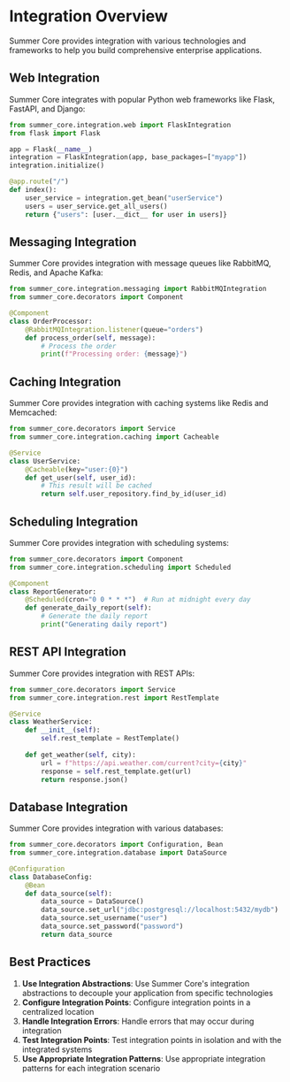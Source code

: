 # Integration Overview

Summer Core provides integration with various technologies and frameworks to help you build comprehensive enterprise applications.

## Web Integration

Summer Core integrates with popular Python web frameworks like Flask, FastAPI, and Django:

```python
from summer_core.integration.web import FlaskIntegration
from flask import Flask

app = Flask(__name__)
integration = FlaskIntegration(app, base_packages=["myapp"])
integration.initialize()

@app.route("/")
def index():
    user_service = integration.get_bean("userService")
    users = user_service.get_all_users()
    return {"users": [user.__dict__ for user in users]}
```

## Messaging Integration

Summer Core provides integration with message queues like RabbitMQ, Redis, and Apache Kafka:

```python
from summer_core.integration.messaging import RabbitMQIntegration
from summer_core.decorators import Component

@Component
class OrderProcessor:
    @RabbitMQIntegration.listener(queue="orders")
    def process_order(self, message):
        # Process the order
        print(f"Processing order: {message}")
```

## Caching Integration

Summer Core provides integration with caching systems like Redis and Memcached:

```python
from summer_core.decorators import Service
from summer_core.integration.caching import Cacheable

@Service
class UserService:
    @Cacheable(key="user:{0}")
    def get_user(self, user_id):
        # This result will be cached
        return self.user_repository.find_by_id(user_id)
```

## Scheduling Integration

Summer Core provides integration with scheduling systems:

```python
from summer_core.decorators import Component
from summer_core.integration.scheduling import Scheduled

@Component
class ReportGenerator:
    @Scheduled(cron="0 0 * * *")  # Run at midnight every day
    def generate_daily_report(self):
        # Generate the daily report
        print("Generating daily report")
```

## REST API Integration

Summer Core provides integration with REST APIs:

```python
from summer_core.decorators import Service
from summer_core.integration.rest import RestTemplate

@Service
class WeatherService:
    def __init__(self):
        self.rest_template = RestTemplate()
    
    def get_weather(self, city):
        url = f"https://api.weather.com/current?city={city}"
        response = self.rest_template.get(url)
        return response.json()
```

## Database Integration

Summer Core provides integration with various databases:

```python
from summer_core.decorators import Configuration, Bean
from summer_core.integration.database import DataSource

@Configuration
class DatabaseConfig:
    @Bean
    def data_source(self):
        data_source = DataSource()
        data_source.set_url("jdbc:postgresql://localhost:5432/mydb")
        data_source.set_username("user")
        data_source.set_password("password")
        return data_source
```

## Best Practices

1. **Use Integration Abstractions**: Use Summer Core's integration abstractions to decouple your application from specific technologies
2. **Configure Integration Points**: Configure integration points in a centralized location
3. **Handle Integration Errors**: Handle errors that may occur during integration
4. **Test Integration Points**: Test integration points in isolation and with the integrated systems
5. **Use Appropriate Integration Patterns**: Use appropriate integration patterns for each integration scenario